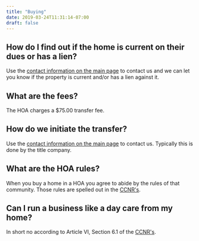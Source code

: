 ```yaml
---
title: "Buying"
date: 2019-03-24T11:31:14-07:00
draft: false
---
```


## How do I find out if the home is current on their dues or has a lien?

Use the [contact information on the main page](/) to contact us and we can let you know if the property is current and/or has a lien against it.

## What are the fees?

The HOA charges a $75.00 transfer fee.

## How do we initiate the transfer?

Use the [contact information on the main page](/) to contact us.  Typically this is done by the title company.

## What are the HOA rules?

When you buy a home in a HOA you agree to abide by the rules of that community.  Those rules are spelled out in the [CCNR's](/files/CCNRs.pdf).

## Can I run a business like a day care from my home?

In short no according to Article VI, Section 6.1 of the [CCNR's](/files/CCNRs.pdf).